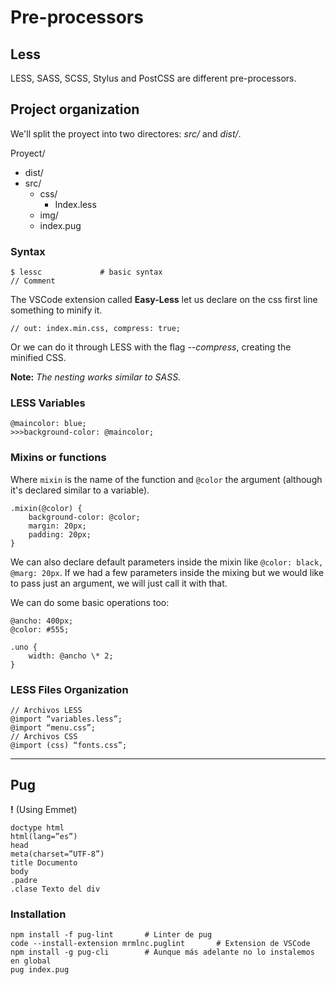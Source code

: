 # Pre-processors

## Less

LESS, SASS, SCSS, Stylus and PostCSS are different pre-processors.

## Project organization

We'll split the proyect into two directores: _src/_ and _dist/_.

Proyect/

- dist/  
- src/  
  - css/
    - Index.less
  - img/
  - index.pug

### Syntax

```terminal
$ lessc             # basic syntax
// Comment
```

The VSCode extension called **Easy-Less** let us declare on the css first line something to minify it.

```less
// out: index.min.css, compress: true;
```

Or we can do it through LESS with the flag _--compress_, creating the minified CSS.

**Note:** _The nesting works similar to SASS._

### LESS Variables

```less
@maincolor: blue;
>>>background-color: @maincolor;
```

### Mixins or functions

Where `mixin` is the name of the function and
`@color` the argument (although it's declared similar to a variable).

```less
.mixin(@color) {
    background-color: @color;
    margin: 20px;
    padding: 20px;
}
```

We can also declare default parameters inside the mixin like `@color: black, @marg: 20px`. If we had a few parameters inside the mixing but we would like to pass just an argument, we will just call it with that.

We can do some basic operations too:

```less
@ancho: 400px;
@color: #555;

.uno {
    width: @ancho \* 2;
}
```

### LESS Files Organization

```less
// Archivos LESS
@import “variables.less”;
@import “menu.css”;
// Archivos CSS
@import (css) “fonts.css”;
```

---

## Pug

**!** (Using Emmet)

```pug
doctype html
html(lang=”es”)
head
meta(charset=”UTF-8”)
title Documento
body
.padre
.clase Texto del div
```

### Installation

```terminal
npm install -f pug-lint       # Linter de pug
code --install-extension mrmlnc.puglint       # Extension de VSCode
npm install -g pug-cli        # Aunque más adelante no lo instalemos en global
pug index.pug
```